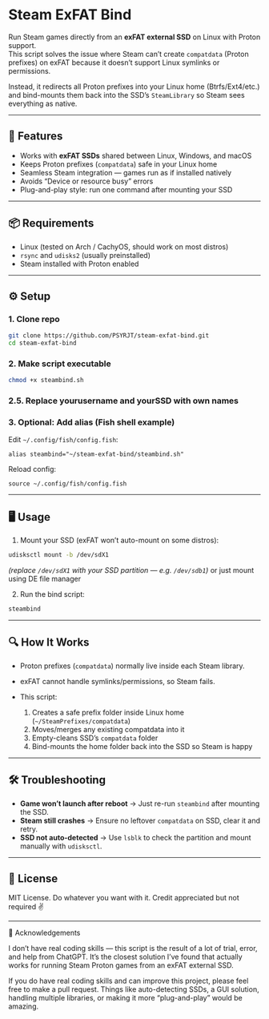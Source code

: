# Steam ExFAT Bind

Run Steam games directly from an **exFAT external SSD** on Linux with Proton support.  
This script solves the issue where Steam can’t create `compatdata` (Proton prefixes) on exFAT because it doesn’t support Linux symlinks or permissions.

Instead, it redirects all Proton prefixes into your Linux home (Btrfs/Ext4/etc.) and bind-mounts them back into the SSD’s `SteamLibrary` so Steam sees everything as native.

---

## 🚀 Features
- Works with **exFAT SSDs** shared between Linux, Windows, and macOS  
- Keeps Proton prefixes (`compatdata`) safe in your Linux home  
- Seamless Steam integration — games run as if installed natively  
- Avoids “Device or resource busy” errors  
- Plug-and-play style: run one command after mounting your SSD  

---

## 📦 Requirements
- Linux (tested on Arch / CachyOS, should work on most distros)  
- `rsync` and `udisks2` (usually preinstalled)  
- Steam installed with Proton enabled  

---

## ⚙️ Setup

### 1. Clone repo
```bash
git clone https://github.com/PSYRJT/steam-exfat-bind.git
cd steam-exfat-bind
````

### 2. Make script executable

```bash
chmod +x steambind.sh
```

### 2.5. Replace yourusername and yourSSD with own names

### 3. Optional: Add alias (Fish shell example)

Edit `~/.config/fish/config.fish`:

```fish
alias steambind="~/steam-exfat-bind/steambind.sh"
```

Reload config:

```fish
source ~/.config/fish/config.fish
```

---

## 🖥️ Usage

1. Mount your SSD (exFAT won’t auto-mount on some distros):

```bash
udisksctl mount -b /dev/sdX1
```

*(replace `/dev/sdX1` with your SSD partition — e.g. `/dev/sdb1`)*
or just mount using DE file manager

2. Run the bind script:

```bash
steambind
```

---

## 🔍 How It Works

* Proton prefixes (`compatdata`) normally live inside each Steam library.
* exFAT cannot handle symlinks/permissions, so Steam fails.
* This script:

  1. Creates a safe prefix folder inside Linux home (`~/SteamPrefixes/compatdata`)
  2. Moves/merges any existing compatdata into it
  3. Empty-cleans SSD’s `compatdata` folder
  4. Bind-mounts the home folder back into the SSD so Steam is happy

---

## 🛠️ Troubleshooting

* **Game won’t launch after reboot** → Just re-run `steambind` after mounting the SSD.
* **Steam still crashes** → Ensure no leftover `compatdata` on SSD, clear it and retry.
* **SSD not auto-detected** → Use `lsblk` to check the partition and mount manually with `udisksctl`.

---

## 📜 License

MIT License. Do whatever you want with it.
Credit appreciated but not required ✌️

---
🙏 Acknowledgements

I don’t have real coding skills — this script is the result of a lot of trial, error, and help from ChatGPT.
It’s the closest solution I’ve found that actually works for running Steam Proton games from an exFAT external SSD.

If you do have real coding skills and can improve this project, please feel free to make a pull request.
Things like auto-detecting SSDs, a GUI solution, handling multiple libraries, or making it more “plug-and-play” would be amazing.

